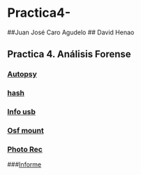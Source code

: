 # Practica4-



##Juan José Caro Agudelo ## David Henao
## Practica 4. Análisis Forense

### [Autopsy](https://github.com/jjcaro98/Practica4-G9/tree/master/Autopsy)

### [hash](https://github.com/jjcaro98/Practica4-G9/tree/master/Hash)

### [Info usb](https://github.com/jjcaro98/Practica4-G9/tree/master/INFO%20USB)

### [Osf mount](https://github.com/jjcaro98/Practica4-G9/tree/master/OSFMount)

### [Photo Rec](https://github.com/jjcaro98/Practica4-G9/tree/master/PhotoRec)

###[Informe](https://github.com/jjcaro98/Practica4-G9/blob/master/Puntos%20del%201%20al%204.docx)
